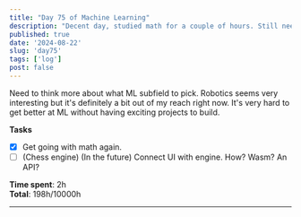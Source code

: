 ```yaml
---
title: "Day 75 of Machine Learning"
description: "Decent day, studied math for a couple of hours. Still need to accelerate though."
published: true
date: '2024-08-22'
slug: 'day75'
tags: ['log']
post: false
---
```

<script>
    import Image from '$lib/components/Image.svelte';
</script>

Need to think more about what ML subfield to pick. Robotics seems very interesting but it's definitely a bit out of my reach right now. It's very hard to get better at ML without having exciting projects to build.

**Tasks**
- [x] Get going with math again.
- [ ] (Chess engine) (In the future) Connect UI with engine. How? Wasm? An API?

**Time spent**: 2h<br /> **Total**: 198h/10000h

___
